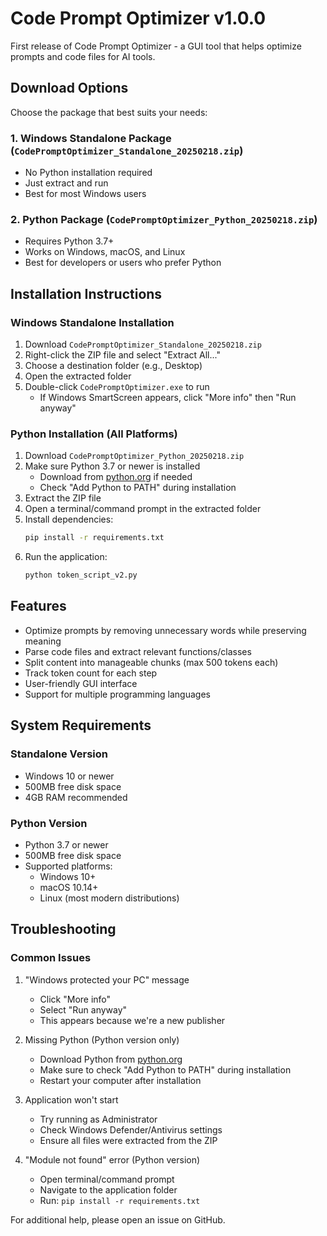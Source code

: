 # Code Prompt Optimizer v1.0.0

First release of Code Prompt Optimizer - a GUI tool that helps optimize prompts and code files for AI tools.

## Download Options

Choose the package that best suits your needs:

### 1. Windows Standalone Package (`CodePromptOptimizer_Standalone_20250218.zip`)
- No Python installation required
- Just extract and run
- Best for most Windows users

### 2. Python Package (`CodePromptOptimizer_Python_20250218.zip`)
- Requires Python 3.7+
- Works on Windows, macOS, and Linux
- Best for developers or users who prefer Python

## Installation Instructions

### Windows Standalone Installation
1. Download `CodePromptOptimizer_Standalone_20250218.zip`
2. Right-click the ZIP file and select "Extract All..."
3. Choose a destination folder (e.g., Desktop)
4. Open the extracted folder
5. Double-click `CodePromptOptimizer.exe` to run
   - If Windows SmartScreen appears, click "More info" then "Run anyway"

### Python Installation (All Platforms)
1. Download `CodePromptOptimizer_Python_20250218.zip`
2. Make sure Python 3.7 or newer is installed
   - Download from [python.org](https://www.python.org/downloads/) if needed
   - Check "Add Python to PATH" during installation
3. Extract the ZIP file
4. Open a terminal/command prompt in the extracted folder
5. Install dependencies:
   ```bash
   pip install -r requirements.txt
   ```
6. Run the application:
   ```bash
   python token_script_v2.py
   ```

## Features
- Optimize prompts by removing unnecessary words while preserving meaning
- Parse code files and extract relevant functions/classes
- Split content into manageable chunks (max 500 tokens each)
- Track token count for each step
- User-friendly GUI interface
- Support for multiple programming languages

## System Requirements

### Standalone Version
- Windows 10 or newer
- 500MB free disk space
- 4GB RAM recommended

### Python Version
- Python 3.7 or newer
- 500MB free disk space
- Supported platforms:
  - Windows 10+
  - macOS 10.14+
  - Linux (most modern distributions)

## Troubleshooting

### Common Issues

1. "Windows protected your PC" message
   - Click "More info"
   - Select "Run anyway"
   - This appears because we're a new publisher

2. Missing Python (Python version only)
   - Download Python from [python.org](https://www.python.org/downloads/)
   - Make sure to check "Add Python to PATH" during installation
   - Restart your computer after installation

3. Application won't start
   - Try running as Administrator
   - Check Windows Defender/Antivirus settings
   - Ensure all files were extracted from the ZIP

4. "Module not found" error (Python version)
   - Open terminal/command prompt
   - Navigate to the application folder
   - Run: `pip install -r requirements.txt`

For additional help, please open an issue on GitHub. 